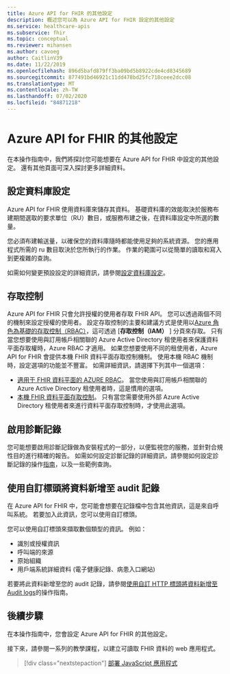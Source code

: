```yaml
---
title: Azure API for FHIR 的其他設定
description: 概述您可以為 Azure API for FHIR 設定的其他設定
ms.service: healthcare-apis
ms.subservice: fhir
ms.topic: conceptual
ms.reviewer: mihansen
ms.author: cavoeg
author: CaitlinV39
ms.date: 11/22/2019
ms.openlocfilehash: 896d5bafd879ff3ba09bd5b8922cde4cd8345689
ms.sourcegitcommit: 877491bd46921c11dd478bd25fc718ceee2dcc08
ms.translationtype: MT
ms.contentlocale: zh-TW
ms.lasthandoff: 07/02/2020
ms.locfileid: "84871218"
---
```

# <a name="additional-settings-for-azure-api-for-fhir"></a>Azure API for FHIR 的其他設定

在本操作指南中，我們將探討您可能想要在 Azure API for FHIR 中設定的其他設定。 還有其他頁面可深入探討更多詳細資料。

## <a name="configure-database-settings"></a>設定資料庫設定

Azure API for FHIR 使用資料庫來儲存其資料。 基礎資料庫的效能取決於服務布建期間選取的要求單位（RU）數目，或服務布建之後，在資料庫設定中所選的數量。

您必須布建輸送量，以確保您的資料庫隨時都能使用足夠的系統資源。 您的應用程式所需的 ru 數目取決於您所執行的作業。 作業的範圍可以從簡單的讀取和寫入到更複雜的查詢。

如需如何變更預設設定的詳細資訊，請參閱[設定資料庫設定](configure-database.md)。

## <a name="access-control"></a>存取控制

Azure API for FHIR 只會允許授權的使用者存取 FHIR API。 您可以透過兩個不同的機制來設定授權的使用者。 設定存取控制的主要和建議方式是使用以[Azure 角色為基礎的存取控制（RBAC）](https://docs.microsoft.com/azure/role-based-access-control/)，這可透過 [**存取控制（IAM）** ] 分頁來存取。 只有當您想要使用與訂用帳戶相關聯的 Azure Active Directory 租使用者來保護資料平面存取權時，Azure RBAC 才適用。 如果您想要使用不同的租使用者，Azure API for FHIR 會提供本機 FHIR 資料平面存取控制機制。 使用本機 RBAC 機制時，設定選項的功能並不豐富。 如需詳細資訊，請選擇下列其中一個選項：

* [適用于 FHIR 資料平面的 AZURE RBAC](configure-azure-rbac.md)。 當您使用與訂用帳戶相關聯的 Azure Active Directory 租使用者時，這是慣用的選項。
* [本機 FHIR 資料平面存取控制](configure-local-rbac.md)。 只有當您需要使用外部 Azure Active Directory 租使用者來進行資料平面存取控制時，才使用此選項。 

## <a name="enable-diagnostic-logging"></a>啟用診斷記錄
您可能想要啟用診斷記錄做為安裝程式的一部分，以便監視您的服務，並針對合規性目的進行精確的報告。 如需如何設定診斷記錄的詳細資訊，請參閱如何設定診斷記錄的操作[指南](enable-diagnostic-logging.md)，以及一些範例查詢。 

## <a name="use-custom-headers-to-add-data-to-audit-logs"></a>使用自訂標頭將資料新增至 audit 記錄
在 Azure API for FHIR 中，您可能會想要在記錄檔中包含其他資訊，這是來自呼叫系統。 若要加入此資訊，您可以使用自訂標頭。

您可以使用自訂標頭來擷取數個類型的資訊。 例如：

* 識別或授權資訊
* 呼叫端的來源
* 原始組織
* 用戶端系統詳細資料 (電子健康記錄、病患入口網站)

若要將此資料新增至您的 audit 記錄，請參閱[使用自訂 HTTP 標頭將資料新增至 Audit logs](use-custom-headers.md)的操作指南。

## <a name="next-steps"></a>後續步驟

在本操作指南中，您會設定 Azure API for FHIR 的其他設定。

接下來，請參閱一系列的教學課程，以建立可讀取 FHIR 資料的 web 應用程式。

>[!div class="nextstepaction"]
>[部署 JavaScript 應用程式](tutorial-web-app-fhir-server.md)